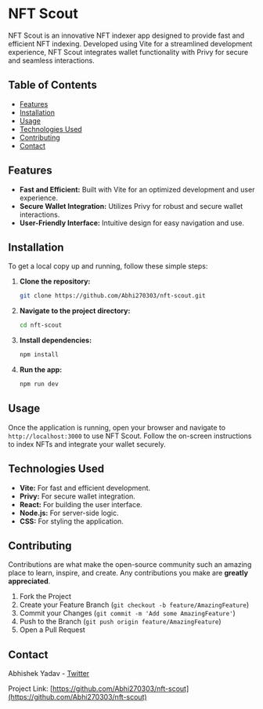 

# NFT Scout

NFT Scout is an innovative NFT indexer app designed to provide fast and efficient NFT indexing. Developed using Vite for a streamlined development experience, NFT Scout integrates wallet functionality with Privy for secure and seamless interactions.

## Table of Contents

- [Features](#features)
- [Installation](#installation)
- [Usage](#usage)
- [Technologies Used](#technologies-used)
- [Contributing](#contributing)
- [Contact](#contact)

## Features

- **Fast and Efficient:** Built with Vite for an optimized development and user experience.
- **Secure Wallet Integration:** Utilizes Privy for robust and secure wallet interactions.
- **User-Friendly Interface:** Intuitive design for easy navigation and use.

## Installation

To get a local copy up and running, follow these simple steps:

1. **Clone the repository:**
    ```bash
    git clone https://github.com/Abhi270303/nft-scout.git
    ```

2. **Navigate to the project directory:**
    ```bash
    cd nft-scout
    ```

3. **Install dependencies:**
    ```bash
    npm install
    ```

4. **Run the app:**
    ```bash
    npm run dev
    ```

## Usage

Once the application is running, open your browser and navigate to `http://localhost:3000` to use NFT Scout. Follow the on-screen instructions to index NFTs and integrate your wallet securely.

## Technologies Used

- **Vite:** For fast and efficient development.
- **Privy:** For secure wallet integration.
- **React:** For building the user interface.
- **Node.js:** For server-side logic.
- **CSS:** For styling the application.

## Contributing

Contributions are what make the open-source community such an amazing place to learn, inspire, and create. Any contributions you make are **greatly appreciated**.

1. Fork the Project
2. Create your Feature Branch (`git checkout -b feature/AmazingFeature`)
3. Commit your Changes (`git commit -m 'Add some AmazingFeature'`)
4. Push to the Branch (`git push origin feature/AmazingFeature`)
5. Open a Pull Request


## Contact

Abhishek Yadav - [Twitter](https://twitter.com/0xabhii) 

Project Link: [https://github.com/Abhi270303/nft-scout](https://github.com/Abhi270303/nft-scout)

